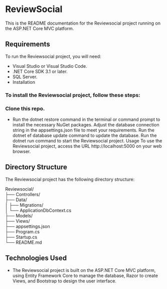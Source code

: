 # ReviewSocial

This is the README documentation for the Reviewsocial project running on the ASP.NET Core MVC platform.

## Requirements
To run the Reviewsocial project, you will need:

- Visual Studio or Visual Studio Code.
- .NET Core SDK 3.1 or later.
- SQL Server.
- Installation
### To install the Reviewsocial project, follow these steps:

### Clone this repo.
* Run the dotnet restore command in the terminal or command prompt to install the necessary NuGet packages.
Adjust the database connection string in the appsettings.json file to meet your requirements.
Run the dotnet ef database update command to update the database.
Run the dotnet run command to start the Reviewsocial project.
Usage
To use the Reviewsocial project, access the URL http://localhost:5000 on your web browser.

## Directory Structure
The Reviewsocial project has the following directory structure:

  Reviewsocial/ </br>
├── Controllers/ </br>
├── Data/ </br>
│   ├── Migrations/ </br>
│   └── ApplicationDbContext.cs </br>
├── Models/ </br>
├── Views/ </br>
├── appsettings.json </br>
├── Program.cs </br>
├── Startup.cs </br>
└── README.md </br>

## Technologies Used
* The Reviewsocial project is built on the ASP.NET Core MVC platform, using Entity Framework Core to manage the database, Razor to create Views, and Bootstrap to design the user interface.


